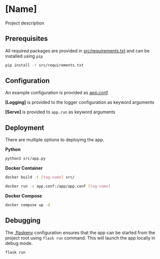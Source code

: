 
# [Name]
Project description

## Prerequisites
All required packages are provided in [src/requirements.txt](src/requirements.txt) and can be installed using `pip`
````sh
pip install -r src/requirements.txt
````

## Configuration
An example configuration is provided as [app.conf](app.conf).

**[Logging]** is provided to the logger configuration as keyword arguments

**[Serve]** is provided to `app.run` as keyword arguments

## Deployment
There are multiple options to deploying the app.

**Python**
````sh
python3 src/app.py
````

**Docker Container**
````sh
docker build -t [tag-name] src/

docker run -v app.conf:/app/app.conf [tag-name]
````

**Docker Compose**
````sh
docker compose up -d
````

## Debugging
The [.flaskenv](.flaskenv) configuration ensures that the app can be started from the project root using `flask run` command. This will launch the app locally in debug mode.

````sh
flask run
````